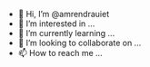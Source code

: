 - 👋 Hi, I’m @amrendrauiet
- 👀 I’m interested in ...
- 🌱 I’m currently learning ...
- 💞️ I’m looking to collaborate on ...
- 📫 How to reach me ...

<!---
amrendrauiet/amrendrauiet is a ✨ special ✨ repository because its `README.md` (this file) appears on your GitHub profile.
You can click the Preview link to take a look at your changes.
--->
